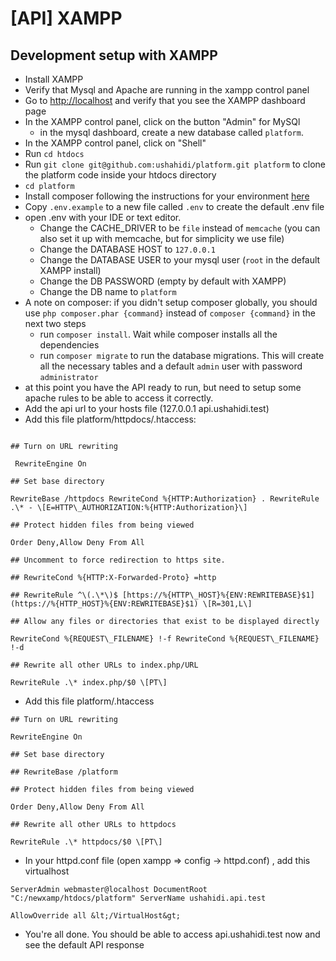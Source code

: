 # \[API\] XAMPP

## Development setup with XAMPP

* Install XAMPP
* Verify that Mysql and Apache are running in the xampp control panel
* Go to [http://localhost](http://localhost) and verify that you see the XAMPP dashboard page
* In the XAMPP control panel, click on the button "Admin" for MySQl
  * in the mysql dashboard, create a new database called `platform`. 
* In the XAMPP control panel, click on "Shell" 
* Run `cd htdocs`
* Run `git clone git@github.com:ushahidi/platform.git platform` to clone the platform code inside your htdocs directory
* `cd platform` 
* Install composer following the instructions for your environment [here](https://getcomposer.org/doc/00-intro.md)
* Copy `.env.example` to a new file called `.env` to create the default .env file
* open .env with your IDE or text editor. 
  * Change the CACHE\_DRIVER to be `file` instead of `memcache` \(you can also set it up with memcache, but for simplicity we use file\)
  * Change the DATABASE HOST to `127.0.0.1`
  * Change the DATABASE USER to your mysql user  \(`root` in the default XAMPP install\)
  * Change the DB PASSWORD  \(empty by default with XAMPP\)
  * Change the DB name to `platform`
* A note on composer: if you didn't setup composer globally, you should use `php composer.phar {command}` instead of `composer {command}` in the next two steps 
  * run `composer install`. Wait while composer installs all the dependencies
  * run `composer migrate` to run the database migrations. This will create all the necessary tables and a default `admin` user with password `administrator`
* at this point you have the API ready to run, but need to setup some apache rules to be able to access it correctly.
* Add the api url to your hosts file \(127.0.0.1 api.ushahidi.test\)
* Add this file platform/httpdocs/.htaccess:

 ```

## Turn on URL rewriting

  RewriteEngine On

## Set base directory

RewriteBase /httpdocs RewriteCond %{HTTP:Authorization} . RewriteRule .\* - \[E=HTTP\_AUTHORIZATION:%{HTTP:Authorization}\]

## Protect hidden files from being viewed

Order Deny,Allow Deny From All

## Uncomment to force redirection to https site.

## RewriteCond %{HTTP:X-Forwarded-Proto} =http

## RewriteRule ^\(.\*\)$ [https://%{HTTP\_HOST}%{ENV:REWRITEBASE}$1](https://%{HTTP_HOST}%{ENV:REWRITEBASE}$1) \[R=301,L\]

## Allow any files or directories that exist to be displayed directly

RewriteCond %{REQUEST\_FILENAME} !-f RewriteCond %{REQUEST\_FILENAME} !-d

## Rewrite all other URLs to index.php/URL

RewriteRule .\* index.php/$0 \[PT\]

```

* Add this file platform/.htaccess

```
## Turn on URL rewriting

RewriteEngine On

## Set base directory

## RewriteBase /platform

## Protect hidden files from being viewed

Order Deny,Allow Deny From All

## Rewrite all other URLs to httpdocs

RewriteRule .\* httpdocs/$0 \[PT\]

```

* In your httpd.conf file (open xampp => config -> httpd.conf) , add this virtualhost

```
ServerAdmin webmaster@localhost DocumentRoot "C:/newxamp/htdocs/platform" ServerName ushahidi.api.test

AllowOverride all &lt;/VirtualHost&gt;

```

* You're all done. You should be able to access api.ushahidi.test now and see the default API response

